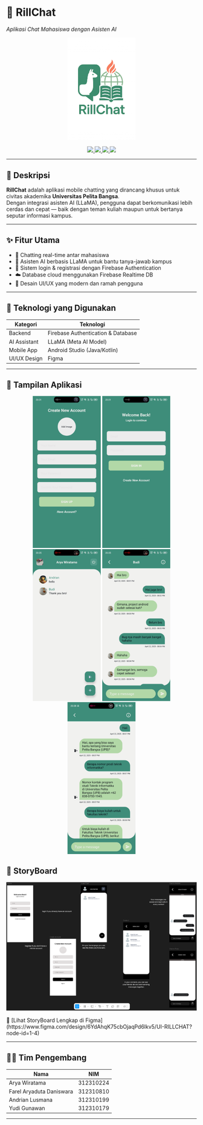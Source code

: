 # 📱 RillChat  
_Aplikasi Chat Mahasiswa dengan Asisten AI_

<p align="center">
  <img src="/ss/rill-chat-1.png" alt="Logo RillChat" width="180">
</p>

<p align="center">
  <a href="https://developer.android.com/studio">
    <img src="https://img.shields.io/badge/Built%20With-Android%20Studio-brightgreen.svg?style=flat-square&logo=android" />
  </a>
  <a href="https://firebase.google.com/">
    <img src="https://img.shields.io/badge/Backend-Firebase-ffca28?style=flat-square&logo=firebase" />
  </a>
  <a href="https://ai.meta.com/llama/">
    <img src="https://img.shields.io/badge/AI%20Model-LLaMA-blueviolet?style=flat-square" />
  </a>
  <a href="https://www.figma.com/design/6YdAhqK75cbOjaqPd6lkv5/UI-RILLCHAT?node-id=1-4">
    <img src="https://img.shields.io/badge/UI%2FUX-Figma-blue?style=flat-square&logo=figma" />
  </a>
</p>

---

## 📌 Deskripsi

**RillChat** adalah aplikasi mobile chatting yang dirancang khusus untuk civitas akademika **Universitas Pelita Bangsa**.  
Dengan integrasi asisten AI (LLaMA), pengguna dapat berkomunikasi lebih cerdas dan cepat — baik dengan teman kuliah maupun untuk bertanya seputar informasi kampus.

---

## ✨ Fitur Utama

- 💬 Chatting real-time antar mahasiswa
- 🤖 Asisten AI berbasis LLaMA untuk bantu tanya-jawab kampus
- 🔐 Sistem login & registrasi dengan Firebase Authentication
- ☁️ Database cloud menggunakan Firebase Realtime DB
- 🎨 Desain UI/UX yang modern dan ramah pengguna

---

## 🧪 Teknologi yang Digunakan

| Kategori       | Teknologi                          |
|----------------|-------------------------------------|
| Backend        | Firebase Authentication & Database |
| AI Assistant   | LLaMA (Meta AI Model)              |
| Mobile App     | Android Studio (Java/Kotlin)       |
| UI/UX Design   | Figma                              |

---

## 📸 Tampilan Aplikasi

<p align="center">
  <img src="/ss/CreateAccount-Andro.jpg" width="180" alt="Create Account">
  <img src="/ss/SignIn-Andro.jpg" width="180" alt="Sign In">
  <img src="/ss/MainScreen-Andro.jpg" width="180" alt="Main Screen">
  <img src="/ss/ChatWithOther-Andro.jpg" width="180" alt="Chat Screen">
  <img src="/ss/AssitenAI-Andro.jpg" width="180" alt="AI Assistant">
</p>

## 📖 StoryBoard 
<p align="center">
    <img src="/ss/StoryBoard-1.png" alt="RIllChat StoryBoard">
<p>
🎨 [Lihat StoryBoard Lengkap di Figma](https://www.figma.com/design/6YdAhqK75cbOjaqPd6lkv5/UI-RILLCHAT?node-id=1-4)

---

## 👨‍💻 Tim Pengembang

| Nama                         | NIM           |
|------------------------------|---------------|
| Arya Wiratama                | 312310224     |
| Farel Aryaduta Daniswara     | 312310810     |
| Andrian Lusmana              | 312310199     |
| Yudi Gunawan                 | 312310179     |

---
